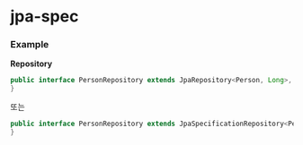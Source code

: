 # jpa-spec

### Example

**Repository**

```java
public interface PersonRepository extends JpaRepository<Person, Long>, JpaSpecificationExecutor<Person> {
}    
```
또는 

```java
public interface PersonRepository extends JpaSpecificationRepository<Person, Long> {
}    
```
